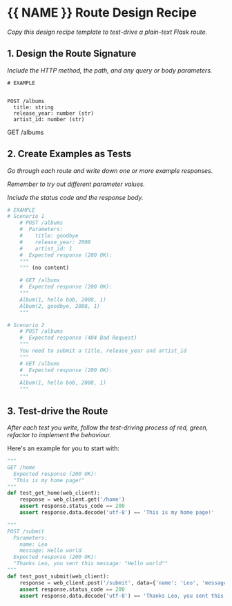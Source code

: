 # {{ NAME }} Route Design Recipe

_Copy this design recipe template to test-drive a plain-text Flask route._

## 1. Design the Route Signature

_Include the HTTP method, the path, and any query or body parameters._

```
# EXAMPLE


POST /albums
  title: string
  release_year: number (str)
  artist_id: number (str)
```
GET /albums

## 2. Create Examples as Tests

_Go through each route and write down one or more example responses._

_Remember to try out different parameter values._

_Include the status code and the response body._

```python
# EXAMPLE
# Scenario 1
    # POST /albums
    #  Parameters:
    #    title: goodbye
    #    release_year: 2008
    #    artist_id: 1
    #  Expected response (200 OK):
    """
    """ (no content)

    # GET /albums
    #  Expected response (200 OK):
    """
    Album(1, hello bob, 2008, 1)
    Album(2, goodbye, 2008, 1)
    """

# Scenario 2
    # POST /albums
    #  Expected response (404 Bad Request)
    """
    You need to submit a title, release_year and artist_id
    """
    # GET /albums
    #  Expected response (200 OK):
    """
    Album(1, hello bob, 2008, 1)
    """
```

## 3. Test-drive the Route

_After each test you write, follow the test-driving process of red, green, refactor to implement the behaviour._

Here's an example for you to start with:

```python
"""
GET /home
  Expected response (200 OK):
  "This is my home page!"
"""
def test_get_home(web_client):
    response = web_client.get('/home')
    assert response.status_code == 200
    assert response.data.decode('utf-8') == 'This is my home page!'

"""
POST /submit
  Parameters:
    name: Leo
    message: Hello world
  Expected response (200 OK):
  "Thanks Leo, you sent this message: "Hello world""
"""
def test_post_submit(web_client):
    response = web_client.post('/submit', data={'name': 'Leo', 'message': 'Hello world'})
    assert response.status_code == 200
    assert response.data.decode('utf-8') == 'Thanks Leo, you sent this message: "Hello world"'
```

